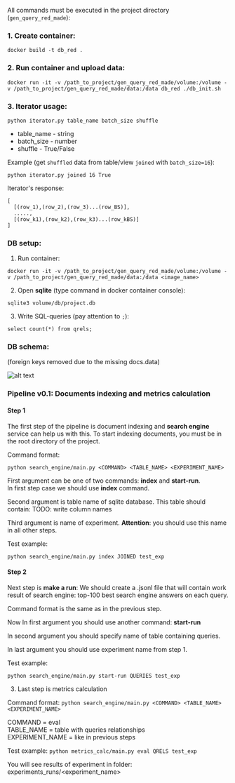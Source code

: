 All commands must be executed in the project directory (``gen_query_red_made``):

### 1. Create container:
``docker build -t db_red .``

### 2. Run container and upload data:
``docker run -it -v /path_to_project/gen_query_red_made/volume:/volume -v /path_to_project/gen_query_red_made/data:/data db_red ./db_init.sh``

### 3. Iterator usage:
``python iterator.py table_name batch_size shuffle``

- table_name - string
- batch_size - number
- shuffle - True/False

Example (get ``shuffled`` data from table/view ``joined`` with ``batch_size=16``):

``python iterator.py joined 16 True``



Iterator's response:
```
[
  [(row_1),(row_2),(row_3)...(row_BS)],
  .....,
  [(row_k1),(row_k2),(row_k3)...(row_kBS)]
]
```


### DB setup:
1. Run container:

``docker run -it -v /path_to_project/gen_query_red_made/volume:/volume -v /path_to_project/gen_query_red_made/data:/data <image_name>``

2. Open **sqlite** (type command in docker container console):

``sqlite3 volume/db/project.db``

3. Write SQL-queries (pay attention to ``;``):

``select count(*) from qrels;``

### DB schema:
(foreign keys removed due to the missing docs.data)

![alt text](https://user-images.githubusercontent.com/21123064/234050815-045b2d36-a2fb-44f9-b004-3ee72e37040f.png)


### Pipeline v0.1: Documents indexing and metrics calculation

#### Step 1
The first step of the pipeline is document indexing and
**search engine** service can help us with this.
To start indexing documents, you must be in the root directory of the project.

Command format:

``python search_engine/main.py <COMMAND> <TABLE_NAME> <EXPERIMENT_NAME>``

First argument can be one of two commands: **index** and **start-run**. <br/>
In first step case we should use **index** command.

Second argument is table name of sqlite database. This table should contain:
TODO: write column names

Third argument is name of experiment. **Attention**: you should use this name in all other steps.


Test example: 

``python search_engine/main.py index JOINED test_exp``

#### Step 2

Next step is **make a run**:
We should create a .jsonl file that will contain work result of search engine: 
top-100 best search engine answers on each query.


Command format is the same as in the previous step.

Now In first argument you should use another command: **start-run**

In second argument you should specify name of table containing queries.

In last argument you should use experiment name from step 1.

Test example:

``python search_engine/main.py start-run QUERIES test_exp``

3. Last step is metrics calculation


Command format:
``python search_engine/main.py <COMMAND> <TABLE_NAME> <EXPERIMENT_NAME>``

COMMAND = eval <br>
TABLE_NAME = table with queries relationships <br>
EXPERIMENT_NAME = like in previous steps

Test example:
``python metrics_calc/main.py eval QRELS test_exp``

You will see results of experiment in folder: experiments_runs/<experiment_name>





